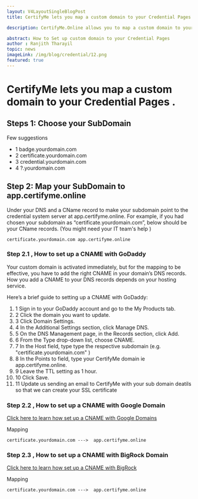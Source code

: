 ```yaml
---
layout: V4LayoutSingleBlogPost
title: CertifyMe lets you map a custom domain to your Credential Pages .

description: CertifyMe.Online allows you to map a custom domain to your Credential Pages, enhancing your brand presence.

abstract: How to Set up custom domain to your Credential Pages
author : Ranjith Tharayil
topic: news
imageLink: /img/blog/credential/12.png
featured: true
---
```


# CertifyMe lets you map a custom domain to your Credential Pages .



## Steps 1: Choose your SubDomain
Few suggestions
* 1 badge.yourdomain.com
* 2 certificate.yourdomain.com
* 3 credential.yourdomain.com
* 4 ?.yourdomain.com


## Step 2: Map your SubDomain to app.certifyme.online
Under your DNS and a CName record to make your subdomain point to the credential system server at app.certifyme.online. For example, if you had chosen your subdomain as “certificate.yourdomain.com”, below should be your CName records. (You might need your IT team's help )

```
certificate.yourdomain.com app.certifyme.online

```

### Step 2.1 , How to set up a CNAME with GoDaddy

Your custom domain is activated immediately, but for the mapping to be effective, you have to add the right CNAME in your domain’s DNS records. How you add a CNAME to your DNS records depends on your hosting service.


Here’s a brief guide to setting up a CNAME with GoDaddy:

1. 1 Sign in to your GoDaddy account and go to the My Products tab.
2. 2 Click the domain you want to update.
3. 3 Click Domain Settings.
4. 4 In the Additional Settings section, click Manage DNS.
5. 5 On the DNS Management page, in the Records section, click Add.
6. 6 From the Type drop-down list, choose CNAME.
7. 7 In the Host field, type type the respective subdomain  (e.g. "certificate.yourdomain.com" )
8. 8 In the Points to field, type your CertifyMe domain  ie  app.certifyme.online.
9. 9 Leave the TTL setting as 1 hour.
10. 10 Click Save.
11. 11 Update us sending an email to CertifyMe with  your sub domain deatils so that we can create your SSL certificate

### Step 2.2 , How to set up a CNAME with Google Domain

[Click here to learn how set up a CNAME with Google Domains](https://support.google.com/a/answer/47283?hl=en)

Mapping 

```
certificate.yourdomain.com --->  app.certifyme.online

```

### Step 2.3  , How to set up a CNAME with BigRock Domain

[Click here to learn how set up a CNAME with BigRock](https://support.bigrock.com/index.php?/Knowledgebase/Article/View/1217/5/adding-a-cname-record-on-dns-management)

Mapping 

```
certificate.yourdomain.com --->  app.certifyme.online

```

